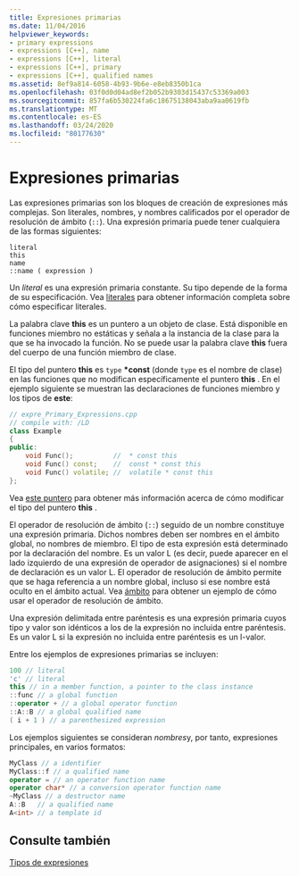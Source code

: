 ```yaml
---
title: Expresiones primarias
ms.date: 11/04/2016
helpviewer_keywords:
- primary expressions
- expressions [C++], name
- expressions [C++], literal
- expressions [C++], primary
- expressions [C++], qualified names
ms.assetid: 8ef9a814-6058-4b93-9b6e-e8eb8350b1ca
ms.openlocfilehash: 03f0d0d04ad8ef2b052b9303d15437c53369a003
ms.sourcegitcommit: 857fa6b530224fa6c18675138043aba9aa0619fb
ms.translationtype: MT
ms.contentlocale: es-ES
ms.lasthandoff: 03/24/2020
ms.locfileid: "80177630"
---
```

# <a name="primary-expressions"></a>Expresiones primarias

Las expresiones primarias son los bloques de creación de expresiones más complejas. Son literales, nombres, y nombres calificados por el operador de resolución de ámbito (`::`).  Una expresión primaria puede tener cualquiera de las formas siguientes:

```
literal
this
name
::name ( expression )
```

Un *literal* es una expresión primaria constante. Su tipo depende de la forma de su especificación. Vea [literales](../cpp/numeric-boolean-and-pointer-literals-cpp.md) para obtener información completa sobre cómo especificar literales.

La palabra clave **this** es un puntero a un objeto de clase. Está disponible en funciones miembro no estáticas y señala a la instancia de la clase para la que se ha invocado la función. No se puede usar la palabra clave **this** fuera del cuerpo de una función miembro de clase.

El tipo del puntero **this** es `type` **\*const** (donde `type` es el nombre de clase) en las funciones que no modifican específicamente el puntero **this** . En el ejemplo siguiente se muestran las declaraciones de funciones miembro y los tipos de **este**:

```cpp
// expre_Primary_Expressions.cpp
// compile with: /LD
class Example
{
public:
    void Func();          //  * const this
    void Func() const;    //  const * const this
    void Func() volatile; //  volatile * const this
};
```

Vea [este puntero](this-pointer.md) para obtener más información acerca de cómo modificar el tipo del puntero **this** .

El operador de resolución de ámbito (`::`) seguido de un nombre constituye una expresión primaria.  Dichos nombres deben ser nombres en el ámbito global, no nombres de miembro.  El tipo de esta expresión está determinado por la declaración del nombre. Es un valor L (es decir, puede aparecer en el lado izquierdo de una expresión de operador de asignaciones) si el nombre de declaración es un valor L. El operador de resolución de ámbito permite que se haga referencia a un nombre global, incluso si ese nombre está oculto en el ámbito actual. Vea [ámbito](../cpp/scope-visual-cpp.md) para obtener un ejemplo de cómo usar el operador de resolución de ámbito.

Una expresión delimitada entre paréntesis es una expresión primaria cuyos tipo y valor son idénticos a los de la expresión no incluida entre paréntesis. Es un valor L si la expresión no incluida entre paréntesis es un l-valor.

Entre los ejemplos de expresiones primarias se incluyen:

```cpp
100 // literal
'c' // literal
this // in a member function, a pointer to the class instance
::func // a global function
::operator + // a global operator function
::A::B // a global qualified name
( i + 1 ) // a parenthesized expression
```

Los ejemplos siguientes se consideran *nombres*y, por tanto, expresiones principales, en varios formatos:

```cpp
MyClass // a identifier
MyClass::f // a qualified name
operator = // an operator function name
operator char* // a conversion operator function name
~MyClass // a destructor name
A::B   // a qualified name
A<int> // a template id
```

## <a name="see-also"></a>Consulte también

[Tipos de expresiones](../cpp/types-of-expressions.md)
